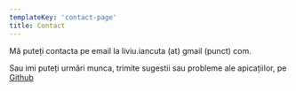 ```yaml
---
templateKey: 'contact-page'
title: Contact
---
```

Mă puteți contacta pe email la liviu.iancuta (at) gmail (punct) com.

Sau imi puteți urmări munca, trimite sugestii sau probleme ale apicațiilor, pe [Github](https://github.com/iLiviu)
